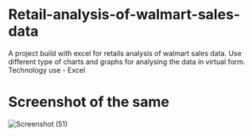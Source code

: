 # Retail-analysis-of-walmart-sales-data
A project build with excel for retails analysis of walmart sales data. Use different type of charts and graphs for analysing the data in virtual form. Technology use - Excel
# Screenshot of the same
![Screenshot (51)](https://user-images.githubusercontent.com/107632474/180464282-28613e7f-faf9-4090-9e8c-a5e0ef3a6852.png)

